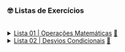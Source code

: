 <h3>🤓 Listas de Exercícios</h3>

</br>

<details>
  <summary><a href="#">Lista 01 | Operações Matemáticas</a> <a href="https://github.com/thaiscardosodemello/poo.exercicios/tree/master/src/main/java/com/poolista1">🔗</a></summary>

  <ol>
    <li><strong>Escreva um programa que faça a soma entre 2 números.</strong></li>
    <li><strong>Escreva um programa que pergunte o nome e o sobrenome do usuário e escreva na tela:</strong> "Olá, <em>usuário</em>".</li>
    <li><strong>Escreva uma calculadora que receba um valor em reais e converta para dólar. Considere o valor do dólar a R$5,25.</strong></li>
    <li><strong>Construa um algoritmo que leia um número inteiro na tela e responda o número antecessor e o sucessor.</strong></li>
    <li><strong>Construa um algoritmo que calcule o valor de um terreno baseado na sua área e valor por m².</strong></li>
    <li><strong>Construa um algoritmo que leia:</strong>
      <ol>
        <li>a distância percorrida por um veículo em km</li>
        <li>o total gasto em combustível em litros</li>
      </ol>
      <strong>No final, deverá ser respondido o consumo médio deste veículo em km/l.</strong>
    </li>
    <li><strong>Escreva um programa que receba quatro notas de um aluno e calcule a média aritmética dessas notas.</strong></li>
    <li><strong>Suponha que você trabalhe em um laboratório e seu colega mediu a temperatura de um objeto em Fahrenheit. Escreva um programa capaz de converter em Celsius.</strong></li>
  </ol>
</details>

<details>
  <summary><a href="#">Lista 02 | Desvios Condicionais</a> <a href="https://github.com/thaiscardosodemello/poo.exercicios/tree/master/src/main/java/com/poolista2">🔗</a></summary>

  <ol>
    <li><strong>Escreva um programa que recebe um número digitado pelo usuário e responda se o número inserido é par ou ímpar ou 0.</strong></li>
    <li><strong>Desenvolva um algoritmo que seja capaz de receber dois números digitados pelo usuário e diga qual deles é maior.</strong></li>
    <li><strong>Um banco contratou você para que escreva um programa que será utilizado pelo usuário em um tablet. O programa irá fazer 3 perguntas e encaminhar o cliente para 2 filas. A fila comum e a fila preferencial. Se o cliente atender a uma das condições a seguir, ele deve ser encaminhado para a fila preferencial. As condições são:</strong>
      <ul>
        <li>Ter mais de 65 anos</li>
        <li>Ser deficiente</li>
        <li>Estar gestante</li>
      </ul>
    </li>
    <li><strong>Um cliente que promove eventos solicitou um progr
